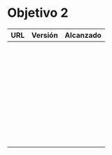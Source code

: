 # Objetivo 2

| URL                                        | Versión | Alcanzado |
|--------------------------------------------|---------|-----------|
| <!-- Enlace de sergioae19 --> | | |
| <!-- Enlace de danieeeld2 --> | | |
| <!-- Enlace de LuciaAnsino --> | | |
| <!-- Enlace de Enaraque --> | | |
| <!-- Enlace de giorgiogiovanni --> | | |
| <!-- Enlace de PabloBarTo --> | | |
| <!-- Enlace de danibarranqueroo --> | | |
| <!-- Enlace de Amadocm --> | | |
| <!-- Enlace de marinajcs --> | | |
| <!-- Enlace de C V C --> | | |
| <!-- Enlace de adelahera --> | | |
| <!-- Enlace de puchy22 --> | | |
| <!-- Enlace de carlotiii30 --> | | |
| <!-- Enlace de sergioffdez --> | | |
| <!-- Enlace de DarckMonster --> | | |
| <!-- Enlace de DFolchA --> | | |
| <!-- Enlace de diagmatrix --> | | |
| <!-- Enlace de JaimeGM96 --> | | |
| <!-- Enlace de javigp2002 --> | | |
| <!-- Enlace de shvtwp --> | | |
| <!-- Enlace de MarioGuisado --> | | |
| <!-- Enlace de J P S --> | | |
| <!-- Enlace de Morad02 --> | | |
| <!-- Enlace de albertolj --> | | |
| <!-- Enlace de Christianlr --> | | |
| <!-- Enlace de pluque01 --> | | |
| <!-- Enlace de josemponce --> | | |
| <!-- Enlace de smallPingu --> | | |
| <!-- Enlace de chelunike --> | | |
| <!-- Enlace de M M M --> | | |
| <!-- Enlace de moshidev --> | | |
| <!-- Enlace de R L O E --> | | |
| <!-- Enlace de migueruiz --> | | |
| <!-- Enlace de Javito198 --> | | |
| <!-- Enlace de Alvarosanpal --> | | |
| <!-- Enlace de spmanolo --> | | |
| <!-- Enlace de carlosservi --> | | |
| <!-- Enlace de raultl12 --> | | |
| <!-- Enlace de manuelvico0102 --> | | |
| <!-- Enlace de johnwaves --> | | |
